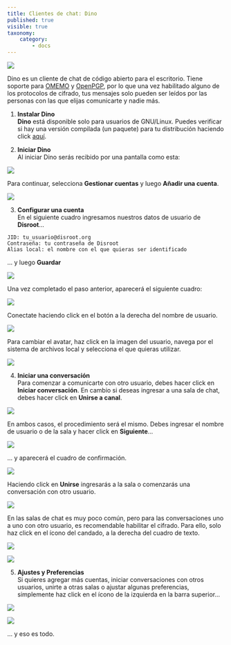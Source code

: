 ```yaml
---
title: Clientes de chat: Dino
published: true
visible: true
taxonomy:
    category:
        - docs
---
```

![](es/dino.svg)<br>

Dino es un cliente de chat de código abierto para el escritorio. Tiene soporte para [OMEMO](https://securityhacklabs.net/articulo/que-es-omemo-el-protocolo-de-cifrado-de-ultima-generacion) y [OpenPGP](https://es.wikipedia.org/wiki/Pretty_Good_Privacy#OpenPGP), por lo que una vez habilitado alguno de los protocolos de cifrado, tus mensajes solo pueden ser leídos por las personas con las que elijas comunicarte y nadie más.

1. **Instalar Dino**<br>
**Dino** está disponible solo para usuarios de GNU/Linux. Puedes verificar si hay una versión compilada (un paquete) para tu distribución haciendo click [aquí](https://github.com/dino/dino/wiki/Distribution-Packages).

2. **Iniciar Dino**<br>
Al iniciar Dino serás recibido por una pantalla como esta:

![](es/01.png)

Para continuar, selecciona **Gestionar cuentas** y luego **Añadir una cuenta**.

![](es/02.png)

3. **Configurar una cuenta**<br>
En el siguiente cuadro ingresamos nuestros datos de usuario de **Disroot**...<br>
```
JID: tu_usuario@disroot.org
Contraseña: tu contraseña de Disroot
Alias local: el nombre con el que quieras ser identificado
```
... y luego **Guardar**

![](es/03.png)

Una vez completado el paso anterior, aparecerá el siguiente cuadro:

![](es/04.png)

Conectate haciendo click en el botón a la derecha del nombre de usuario.

![](es/05.png)

Para cambiar el avatar, haz click en la imagen del usuario, navega por el sistema de archivos local y selecciona el que quieras utilizar.

![](es/05a.png)


4. **Iniciar una conversación**<br>
Para comenzar a comunicarte con otro usuario, debes hacer click en **Iniciar conversación**. En cambio si deseas ingresar a una sala de chat, debes hacer click en **Unirse a canal**.

![](es/06.png)

En ambos casos, el procedimiento será el mismo. Debes ingresar el nombre de usuario o de la sala y hacer click en **Siguiente**...

![](es/07.png)

... y aparecerá el cuadro de confirmación.

![](es/08.png)

Haciendo click en **Unirse** ingresarás a la sala o comenzarás una conversación con otro usuario.

![](es/09.png)

En las salas de chat es muy poco común, pero para las conversaciones uno a uno con otro usuario, es recomendable habilitar el cifrado. Para ello, solo haz click en el ícono del candado, a la derecha del cuadro de texto.

![](es/13.png)

![](es/14.png)

5. **Ajustes y Preferencias**<br>
Si quieres agregar más cuentas, iniciar conversaciones con otros usuarios, unirte a otras salas o ajustar algunas preferencias, simplemente haz click en el ícono de la izquierda en la barra superior...

![](es/10.png)


![](es/12.png)

... y eso es todo.
